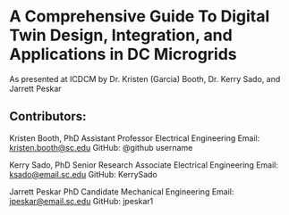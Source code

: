 # A Comprehensive Guide To Digital Twin Design, Integration, and Applications in DC Microgrids
As presented at ICDCM by Dr. Kristen (Garcia) Booth, Dr. Kerry Sado, and Jarrett Peskar

## Contributors:

Kristen Booth, PhD
Assistant Professor
Electrical Engineering
Email: kristen.booth@sc.edu
GitHub: @github username

Kerry Sado, PhD
Senior Research Associate
Electrical Engineering
Email: ksado@email.sc.edu
GitHub: KerrySado

Jarrett Peskar
PhD Candidate
Mechanical Engineering
Email: jpeskar@email.sc.edu
GitHub: jpeskar1
